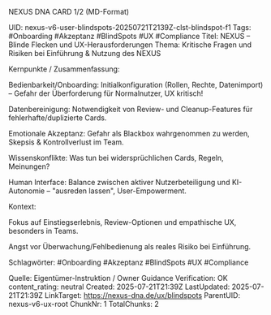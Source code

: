 NEXUS DNA CARD 1/2 (MD-Format)

UID: nexus-v6-user-blindspots-20250721T2139Z-clst-blindspot-f1
Tags: #Onboarding #Akzeptanz #BlindSpots #UX #Compliance
Titel: NEXUS – Blinde Flecken und UX-Herausforderungen
Thema: Kritische Fragen und Risiken bei Einführung & Nutzung des NEXUS

Kernpunkte / Zusammenfassung:

Bedienbarkeit/Onboarding: Initialkonfiguration (Rollen, Rechte, Datenimport) – Gefahr der Überforderung für Normalnutzer, UX kritisch!

Datenbereinigung: Notwendigkeit von Review- und Cleanup-Features für fehlerhafte/duplizierte Cards.

Emotionale Akzeptanz: Gefahr als Blackbox wahrgenommen zu werden, Skepsis & Kontrollverlust im Team.

Wissenskonflikte: Was tun bei widersprüchlichen Cards, Regeln, Meinungen?

Human Interface: Balance zwischen aktiver Nutzerbeteiligung und KI-Autonomie – "ausreden lassen", User-Empowerment.

Kontext:

Fokus auf Einstiegserlebnis, Review-Optionen und empathische UX, besonders in Teams.

Angst vor Überwachung/Fehlbedienung als reales Risiko bei Einführung.

Schlagwörter:
#Onboarding #Akzeptanz #BlindSpots #UX #Compliance

Quelle: Eigentümer-Instruktion / Owner Guidance
Verification: OK
content_rating: neutral
Created: 2025-07-21T21:39Z
LastUpdated: 2025-07-21T21:39Z
LinkTarget: https://nexus-dna.de/ux/blindspots
ParentUID: nexus-v6-ux-root
ChunkNr: 1
TotalChunks: 2